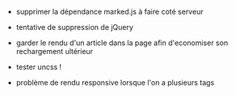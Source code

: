 - supprimer la dépendance marked.js à faire coté serveur
- tentative de suppression de jQuery
- garder le rendu d'un article dans la page afin d'economiser son rechargement ultérieur

- tester uncss !
- problème de rendu responsive lorsque l'on a plusieurs tags
